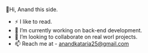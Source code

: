 👋Hi, Anand this side.
- ⚡ I like to read. 
- 🔭 I’m currently working on back-end development.
- 👯 I’m looking to collaborate on real worl projects.
- 📫 Reach me at - anandkataria25@gmail.com

